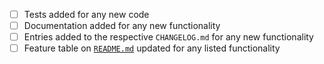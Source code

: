 <!-- Please ensure that your PR includes the following, as needed -->

- [ ] Tests added for any new code
- [ ] Documentation added for any new functionality
- [ ] Entries added to the respective `CHANGELOG.md` for any new functionality
- [ ] Feature table on [`README.md`](../README.md#roadmap) updated for any listed functionality

<!--
There are also some checks in the CI that enforce updates. This is only a
heads up in case your checks unexpectedly fail, but you can also run these
update commands preemptively to avoid any surprises:
- The formatting in all files is consistent with the project's style.
   - Run `npm run format` to automatically format all files.
- The `examples/README.md` file must be updated if any new examples are added or
  if their ability to go through each stage of the pipeline changes.
   - Run `make examples` to automatically update this file locally.
- The assets in `quint/testFixture` and `doc/builtin.md` are consistent.
   - Run `npm run generate` to automatically update these files locally.
-->

